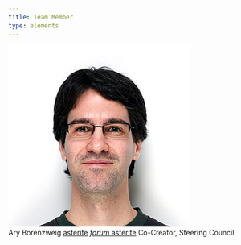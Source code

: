 ```yaml
---
title: Team Member
type: elements
---
```

<div class="team-member">
  <img src="/assets/authors/asterite.jpg">
  <div class="team-member__inner">
    <span class="member_name">Ary Borenzweig</span>
    <span class="handles">
      <span class="github_handle"><a href="https://github.com/asterite" title="GitHub profile"><i class="extra-icons github"></i> asterite</a></span>
      <span class="forum_handle"><a href="https://forum.crystal-lang.org/u/asterite" title="Crystal Forum profile"><i class="material-icons">forum</i> asterite</a></span>
    </span>
    <span class="member_role">Co-Creator, Steering Council</span>
  </div>
</div>
